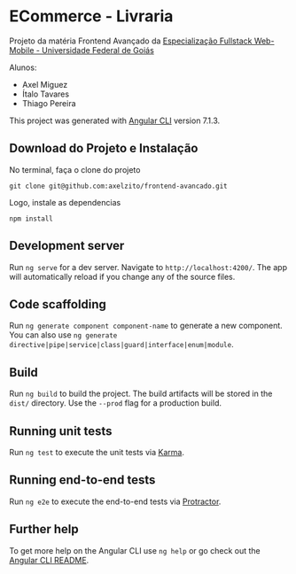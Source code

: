 # ECommerce - Livraria

Projeto da matéria Frontend Avançado da [Especialização Fullstack Web-Mobile - Universidade Federal de Goiás](http://inf.ufg.br/espweb-mob)

Alunos:

* Axel Miguez
* Ítalo Tavares
* Thiago Pereira

This project was generated with [Angular CLI](https://github.com/angular/angular-cli) version 7.1.3.

## Download do Projeto e Instalação

No terminal, faça o clone do projeto

`git clone git@github.com:axelzito/frontend-avancado.git`

Logo, instale as dependencias

`npm install`

## Development server

Run `ng serve` for a dev server. Navigate to `http://localhost:4200/`. The app will automatically reload if you change any of the source files.

## Code scaffolding

Run `ng generate component component-name` to generate a new component. You can also use `ng generate directive|pipe|service|class|guard|interface|enum|module`.

## Build

Run `ng build` to build the project. The build artifacts will be stored in the `dist/` directory. Use the `--prod` flag for a production build.

## Running unit tests

Run `ng test` to execute the unit tests via [Karma](https://karma-runner.github.io).

## Running end-to-end tests

Run `ng e2e` to execute the end-to-end tests via [Protractor](http://www.protractortest.org/).

## Further help

To get more help on the Angular CLI use `ng help` or go check out the [Angular CLI README](https://github.com/angular/angular-cli/blob/master/README.md).
